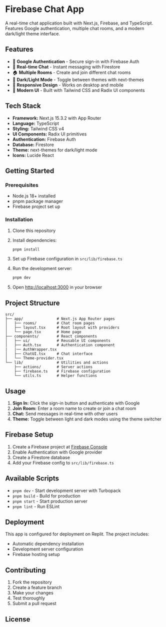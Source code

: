# Firebase Chat App

A real-time chat application built with Next.js, Firebase, and TypeScript. Features Google authentication, multiple chat rooms, and a modern dark/light theme interface.

## Features

- 🔐 **Google Authentication** - Secure sign-in with Firebase Auth
- 💬 **Real-time Chat** - Instant messaging with Firestore
- 🏠 **Multiple Rooms** - Create and join different chat rooms
- 🌙 **Dark/Light Mode** - Toggle between themes with next-themes
- 📱 **Responsive Design** - Works on desktop and mobile
- 🎨 **Modern UI** - Built with Tailwind CSS and Radix UI components

## Tech Stack

- **Framework:** Next.js 15.3.2 with App Router
- **Language:** TypeScript
- **Styling:** Tailwind CSS v4
- **UI Components:** Radix UI primitives
- **Authentication:** Firebase Auth
- **Database:** Firestore
- **Theme:** next-themes for dark/light mode
- **Icons:** Lucide React

## Getting Started

### Prerequisites

- Node.js 18+ installed
- pnpm package manager
- Firebase project set up

### Installation

1. Clone this repository
2. Install dependencies:
   ```bash
   pnpm install
   ```

3. Set up Firebase configuration in `src/lib/firebase.ts`

4. Run the development server:
   ```bash
   pnpm dev
   ```

5. Open [http://localhost:3000](http://localhost:3000) in your browser

## Project Structure

```
src/
├── app/               # Next.js App Router pages
│   ├── rooms/         # Chat room pages
│   ├── layout.tsx     # Root layout with providers
│   └── page.tsx       # Home page
├── components/        # React components
│   ├── ui/            # Reusable UI components
│   ├── Auth.tsx       # Authentication component
|   |── AuthWrapper.tsx
│   ├── ChatUI.tsx     # Chat interface
│   └── Theme-provider.tsx
└── lib/               # Utilities and actions
    ├── actions/       # Server actions
    ├── firebase.ts    # Firebase configuration
    └── utils.ts       # Helper functions
```

## Usage

1. **Sign In:** Click the sign-in button and authenticate with Google
2. **Join Room:** Enter a room name to create or join a chat room
3. **Chat:** Send messages in real-time with other users
4. **Theme:** Toggle between light and dark modes using the theme switcher

## Firebase Setup

1. Create a Firebase project at [Firebase Console](https://console.firebase.google.com)
2. Enable Authentication with Google provider
3. Create a Firestore database
4. Add your Firebase config to `src/lib/firebase.ts`

## Available Scripts

- `pnpm dev` - Start development server with Turbopack
- `pnpm build` - Build for production
- `pnpm start` - Start production server
- `pnpm lint` - Run ESLint

## Deployment

This app is configured for deployment on Replit. The project includes:
- Automatic dependency installation
- Development server configuration
- Firebase hosting setup

## Contributing

1. Fork the repository
2. Create a feature branch
3. Make your changes
4. Test thoroughly
5. Submit a pull request

## License
